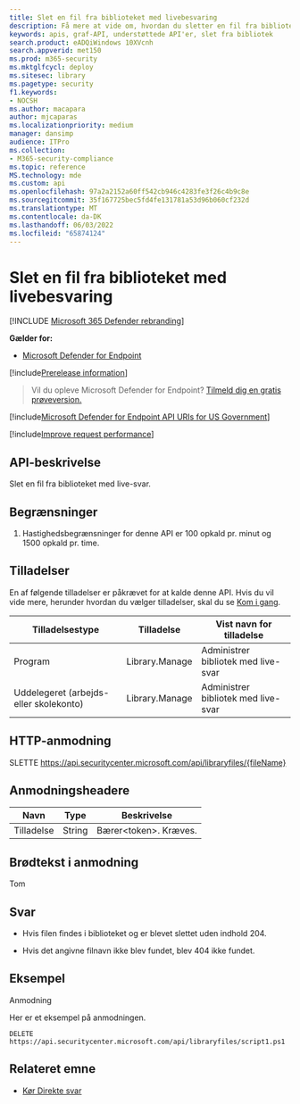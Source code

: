 ```yaml
---
title: Slet en fil fra biblioteket med livebesvaring
description: Få mere at vide om, hvordan du sletter en fil fra biblioteket med live-svar.
keywords: apis, graf-API, understøttede API'er, slet fra bibliotek
search.product: eADQiWindows 10XVcnh
search.appverid: met150
ms.prod: m365-security
ms.mktglfcycl: deploy
ms.sitesec: library
ms.pagetype: security
f1.keywords:
- NOCSH
ms.author: macapara
author: mjcaparas
ms.localizationpriority: medium
manager: dansimp
audience: ITPro
ms.collection:
- M365-security-compliance
ms.topic: reference
MS.technology: mde
ms.custom: api
ms.openlocfilehash: 97a2a2152a60ff542cb946c4283fe3f26c4b9c8e
ms.sourcegitcommit: 35f167725bec5fd4fe131781a53d96b060cf232d
ms.translationtype: MT
ms.contentlocale: da-DK
ms.lasthandoff: 06/03/2022
ms.locfileid: "65874124"
---
```

#  <a name="delete-a-file-from-the-live-response-library"></a>Slet en fil fra biblioteket med livebesvaring  

[!INCLUDE [Microsoft 365 Defender rebranding](../../includes/microsoft-defender.md)]

**Gælder for:**
- [Microsoft Defender for Endpoint](/microsoft-365/security/defender-endpoint/microsoft-defender-endpoint)

[!include[Prerelease information](../../includes/prerelease.md)]

>Vil du opleve Microsoft Defender for Endpoint? [Tilmeld dig en gratis prøveversion.](https://www.microsoft.com/microsoft-365/windows/microsoft-defender-atp?ocid=docs-wdatp-exposedapis-abovefoldlink) 

[!include[Microsoft Defender for Endpoint API URIs for US Government](../../includes/microsoft-defender-api-usgov.md)]

[!include[Improve request performance](../../includes/improve-request-performance.md)]

## <a name="api-description"></a>API-beskrivelse

Slet en fil fra biblioteket med live-svar.

## <a name="limitations"></a>Begrænsninger

1.  Hastighedsbegrænsninger for denne API er 100 opkald pr. minut og 1500 opkald pr. time.

## <a name="permissions"></a>Tilladelser

En af følgende tilladelser er påkrævet for at kalde denne API. Hvis du vil vide mere, herunder hvordan du vælger tilladelser, skal du se [Kom i gang](apis-intro.md).

| Tilladelsestype                    | Tilladelse     | Vist navn for tilladelse        |
|------------------------------------|----------------|--------------------------------|
| Program                        | Library.Manage | Administrer bibliotek med live-svar |
| Uddelegeret (arbejds- eller skolekonto) | Library.Manage | Administrer bibliotek med live-svar |

## <a name="http-request"></a>HTTP-anmodning

SLETTE https://api.securitycenter.microsoft.com/api/libraryfiles/{fileName}

## <a name="request-headers"></a>Anmodningsheadere

| Navn            | Type   | Beskrivelse               |
|-----------------|--------|---------------------------|
| Tilladelse   | String | Bærer\<token>\. Kræves. |

## <a name="request-body"></a>Brødtekst i anmodning

Tom

## <a name="response"></a>Svar

-   Hvis filen findes i biblioteket og er blevet slettet uden indhold 204.

-   Hvis det angivne filnavn ikke blev fundet, blev 404 ikke fundet.

## <a name="example"></a>Eksempel

Anmodning

Her er et eksempel på anmodningen.

```HTTP
DELETE https://api.securitycenter.microsoft.com/api/libraryfiles/script1.ps1
```

## <a name="related-topic"></a>Relateret emne
- [Kør Direkte svar](run-live-response.md) 
